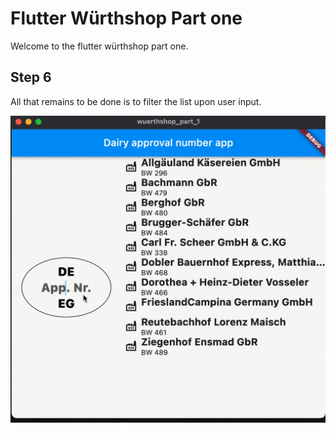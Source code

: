 # Flutter Würthshop Part one

Welcome to the flutter würthshop part one.

## Step 6

All that remains to be done is to filter the list upon user input.

![](./Result.gif)